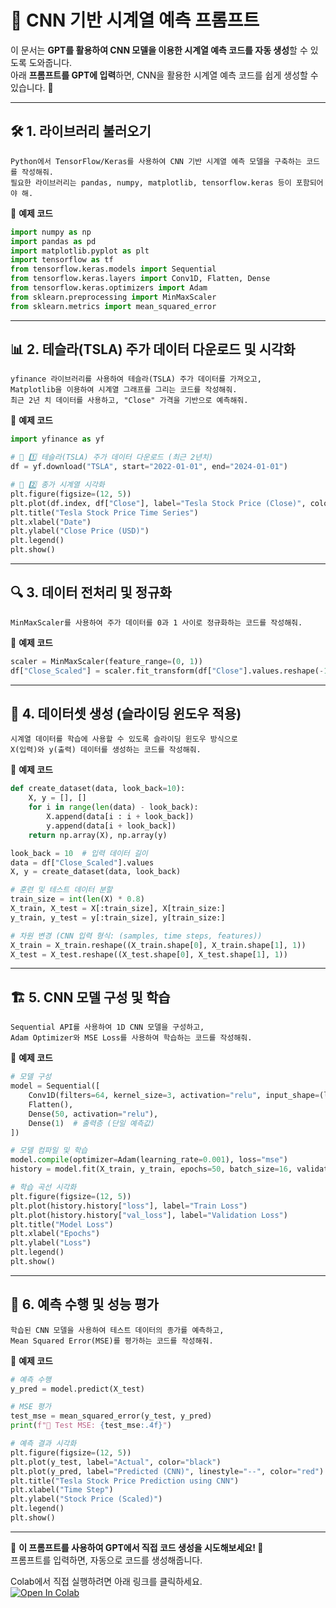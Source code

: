 # 📌 **CNN 기반 시계열 예측 프롬프트**  

이 문서는 **GPT를 활용하여 CNN 모델을 이용한 시계열 예측 코드를 자동 생성**할 수 있도록 도와줍니다.  
아래 **프롬프트를 GPT에 입력**하면, CNN을 활용한 시계열 예측 코드를 쉽게 생성할 수 있습니다. 🚀  

---

## 🛠️ **1. 라이브러리 불러오기**  
```plaintext
Python에서 TensorFlow/Keras를 사용하여 CNN 기반 시계열 예측 모델을 구축하는 코드를 작성해줘.  
필요한 라이브러리는 pandas, numpy, matplotlib, tensorflow.keras 등이 포함되어야 해.
```

📌 **예제 코드**  
```python
import numpy as np
import pandas as pd
import matplotlib.pyplot as plt
import tensorflow as tf
from tensorflow.keras.models import Sequential
from tensorflow.keras.layers import Conv1D, Flatten, Dense
from tensorflow.keras.optimizers import Adam
from sklearn.preprocessing import MinMaxScaler
from sklearn.metrics import mean_squared_error
```

---

## 📊 **2. 테슬라(TSLA) 주가 데이터 다운로드 및 시각화**  
```plaintext
yfinance 라이브러리를 사용하여 테슬라(TSLA) 주가 데이터를 가져오고,  
Matplotlib을 이용하여 시계열 그래프를 그리는 코드를 작성해줘.  
최근 2년 치 데이터를 사용하고, "Close" 가격을 기반으로 예측해줘.
```

📌 **예제 코드**  
```python
import yfinance as yf

# 📌 1️⃣ 테슬라(TSLA) 주가 데이터 다운로드 (최근 2년치)
df = yf.download("TSLA", start="2022-01-01", end="2024-01-01")

# 📌 2️⃣ 종가 시계열 시각화
plt.figure(figsize=(12, 5))
plt.plot(df.index, df["Close"], label="Tesla Stock Price (Close)", color="black")
plt.title("Tesla Stock Price Time Series")
plt.xlabel("Date")
plt.ylabel("Close Price (USD)")
plt.legend()
plt.show()
```

---

## 🔍 **3. 데이터 전처리 및 정규화**  
```plaintext
MinMaxScaler를 사용하여 주가 데이터를 0과 1 사이로 정규화하는 코드를 작성해줘.
```

📌 **예제 코드**  
```python
scaler = MinMaxScaler(feature_range=(0, 1))
df["Close_Scaled"] = scaler.fit_transform(df["Close"].values.reshape(-1, 1))
```

---

## 🔄 **4. 데이터셋 생성 (슬라이딩 윈도우 적용)**  
```plaintext
시계열 데이터를 학습에 사용할 수 있도록 슬라이딩 윈도우 방식으로  
X(입력)와 y(출력) 데이터를 생성하는 코드를 작성해줘.  
```

📌 **예제 코드**  
```python
def create_dataset(data, look_back=10):
    X, y = [], []
    for i in range(len(data) - look_back):
        X.append(data[i : i + look_back])
        y.append(data[i + look_back])
    return np.array(X), np.array(y)

look_back = 10  # 입력 데이터 길이
data = df["Close_Scaled"].values
X, y = create_dataset(data, look_back)

# 훈련 및 테스트 데이터 분할
train_size = int(len(X) * 0.8)
X_train, X_test = X[:train_size], X[train_size:]
y_train, y_test = y[:train_size], y[train_size:]

# 차원 변경 (CNN 입력 형식: (samples, time steps, features))
X_train = X_train.reshape((X_train.shape[0], X_train.shape[1], 1))
X_test = X_test.reshape((X_test.shape[0], X_test.shape[1], 1))
```

---

## 🏗 **5. CNN 모델 구성 및 학습**  
```plaintext
Sequential API를 사용하여 1D CNN 모델을 구성하고,  
Adam Optimizer와 MSE Loss를 사용하여 학습하는 코드를 작성해줘.
```

📌 **예제 코드**  
```python
# 모델 구성
model = Sequential([
    Conv1D(filters=64, kernel_size=3, activation="relu", input_shape=(look_back, 1)),
    Flatten(),
    Dense(50, activation="relu"),
    Dense(1)  # 출력층 (단일 예측값)
])

# 모델 컴파일 및 학습
model.compile(optimizer=Adam(learning_rate=0.001), loss="mse")
history = model.fit(X_train, y_train, epochs=50, batch_size=16, validation_data=(X_test, y_test), verbose=1)

# 학습 곡선 시각화
plt.figure(figsize=(12, 5))
plt.plot(history.history["loss"], label="Train Loss")
plt.plot(history.history["val_loss"], label="Validation Loss")
plt.title("Model Loss")
plt.xlabel("Epochs")
plt.ylabel("Loss")
plt.legend()
plt.show()
```

---

## 🔮 **6. 예측 수행 및 성능 평가**  
```plaintext
학습된 CNN 모델을 사용하여 테스트 데이터의 종가를 예측하고,  
Mean Squared Error(MSE)를 평가하는 코드를 작성해줘.
```

📌 **예제 코드**  
```python
# 예측 수행
y_pred = model.predict(X_test)

# MSE 평가
test_mse = mean_squared_error(y_test, y_pred)
print(f"📌 Test MSE: {test_mse:.4f}")

# 예측 결과 시각화
plt.figure(figsize=(12, 5))
plt.plot(y_test, label="Actual", color="black")
plt.plot(y_pred, label="Predicted (CNN)", linestyle="--", color="red")
plt.title("Tesla Stock Price Prediction using CNN")
plt.xlabel("Time Step")
plt.ylabel("Stock Price (Scaled)")
plt.legend()
plt.show()
```

---

📌 **이 프롬프트를 사용하여 GPT에서 직접 코드 생성을 시도해보세요! 🚀**  
프롬프트를 입력하면, 자동으로 코드를 생성해줍니다.  

Colab에서 직접 실행하려면 아래 링크를 클릭하세요.  
[![Open In Colab](https://colab.research.google.com/assets/colab-badge.svg)](https://colab.research.google.com/github/nhjung-phd/TimeSeriesAnalysis/blob/main/notebooks/25_cnn_forecasting.ipynb)

